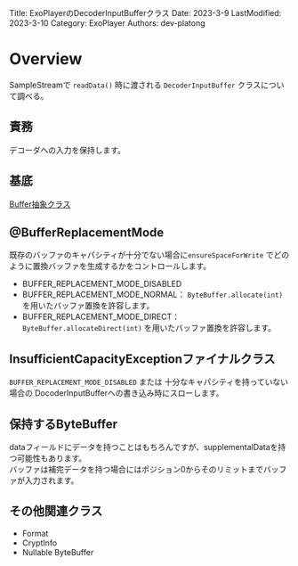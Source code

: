 Title: ExoPlayerのDecoderInputBufferクラス
Date: 2023-3-9
LastModified: 2023-3-10
Category: ExoPlayer
Authors: dev-platong

# Overview

SampleStreamで `readData()` 時に渡される `DecoderInputBuffer` クラスについて調べる。

## 責務

デコーダへの入力を保持します。  

## 基底

[Buffer抽象クラス](./exoplayer_buffer.md)

## @BufferReplacementMode

既存のバッファのキャパシティが十分でない場合に`ensureSpaceForWrite` でどのように置換バッファを生成するかをコントロールします。

- BUFFER_REPLACEMENT_MODE_DISABLED
- BUFFER_REPLACEMENT_MODE_NORMAL： `ByteBuffer.allocate(int)`を用いたバッファ置換を許容します。
- BUFFER_REPLACEMENT_MODE_DIRECT： `ByteBuffer.allocateDirect(int)` を用いたバッファ置換を許容します。

## InsufficientCapacityExceptionファイナルクラス

`BUFFER_REPLACEMENT_MODE_DISABLED` または 十分なキャパシティを持っていない場合の DocoderInputBufferへの書き込み時にスローします。

## 保持するByteBuffer

dataフィールドにデータを持つことはもちろんですが、supplementalDataを持つ可能性もあります。  
バッファは補完データを持つ場合にはポジション0からそのリミットまでバッファが入力されます。

## その他関連クラス

- Format
- CryptInfo
- Nullable ByteBuffer